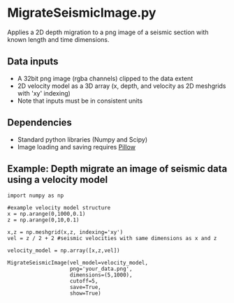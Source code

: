 # MigrateSeismicImage.py
Applies a 2D depth migration to a png image of a seismic section with known length and time dimensions.

## Data inputs
- A 32bit png image (rgba channels) clipped to the data extent
- 2D velocity model as a 3D array (x, depth, and velocity as 2D meshgrids with 'xy' indexing)
- Note that inputs must be in consistent units

## Dependencies
- Standard python libraries (Numpy and Scipy)
- Image loading and saving requires [Pillow](https://pillow.readthedocs.io/en/stable/)
## Example: Depth migrate an image of seismic data using a velocity model
```
import numpy as np

#example velocity model structure 
x = np.arange(0,1000,0.1)
z = np.arange(0,10,0.1)

x,z = np.meshgrid(x,z, indexing='xy')
vel = z / 2 + 2 #seismic velocities with same dimensions as x and z

velocity_model = np.array([x,z,vel])

MigrateSeismicImage(vel_model=velocity_model,
                    png='your_data.png',
                    dimensions=(5,1000),
                    cutoff=5,
                    save=True,
                    show=True)
```
